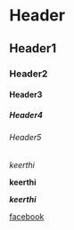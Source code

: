 # Header

## Header1

### Header2

#### Header3

##### Header4

###### Header5

*keerthi*

**keerthi**

***keerthi***

[facebook](www.facebook.com)
